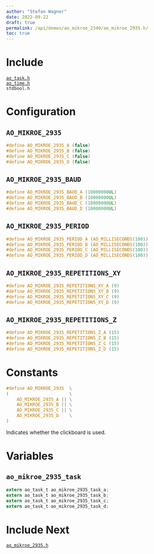 ```yaml
---
author: "Stefan Wagner"
date: 2022-09-22
draft: true
permalink: /api/demos/ao_mikroe_2340/ao_mikroe_2935.h/
toc: true
---
```


# Include

[`ao_task.h`](../../src/ao_sys_xc32_pic32mz/ao_task.h.md) <br/>
[`ao_time.h`](../../src/ao_sys/ao_time.h.md) <br/>
`stdbool.h`

# Configuration

## `AO_MIKROE_2935`

```c
#define AO_MIKROE_2935_A (false)
#define AO_MIKROE_2935_B (false)
#define AO_MIKROE_2935_C (false)
#define AO_MIKROE_2935_D (false)
```

## `AO_MIKROE_2935_BAUD`

```c
#define AO_MIKROE_2935_BAUD_A (10000000UL)
#define AO_MIKROE_2935_BAUD_B (10000000UL)
#define AO_MIKROE_2935_BAUD_C (10000000UL)
#define AO_MIKROE_2935_BAUD_D (10000000UL)
```

## `AO_MIKROE_2935_PERIOD`

```c
#define AO_MIKROE_2935_PERIOD_A (AO_MILLISECONDS(100))
#define AO_MIKROE_2935_PERIOD_B (AO_MILLISECONDS(100))
#define AO_MIKROE_2935_PERIOD_C (AO_MILLISECONDS(100))
#define AO_MIKROE_2935_PERIOD_D (AO_MILLISECONDS(100))
```

## `AO_MIKROE_2935_REPETITIONS_XY`

```c
#define AO_MIKROE_2935_REPETITIONS_XY_A (9)
#define AO_MIKROE_2935_REPETITIONS_XY_B (9)
#define AO_MIKROE_2935_REPETITIONS_XY_C (9)
#define AO_MIKROE_2935_REPETITIONS_XY_D (9)
```

## `AO_MIKROE_2935_REPETITIONS_Z`

```c
#define AO_MIKROE_2935_REPETITIONS_Z_A (15)
#define AO_MIKROE_2935_REPETITIONS_Z_B (15)
#define AO_MIKROE_2935_REPETITIONS_Z_C (15)
#define AO_MIKROE_2935_REPETITIONS_Z_D (15)
```

# Constants

```c
#define AO_MIKROE_2935  \
(                       \
    AO_MIKROE_2935_A || \
    AO_MIKROE_2935_B || \
    AO_MIKROE_2935_C || \
    AO_MIKROE_2935_D    \
)
```

Indicates whether the clickboard is used.

# Variables

## `ao_mikroe_2935_task`

```c
extern ao_task_t ao_mikroe_2935_task_a;
extern ao_task_t ao_mikroe_2935_task_b;
extern ao_task_t ao_mikroe_2935_task_c;
extern ao_task_t ao_mikroe_2935_task_d;
```

# Include Next

[`ao_mikroe_2935.h`](../ao_mikroe/ao_mikroe_2935.h.md)
